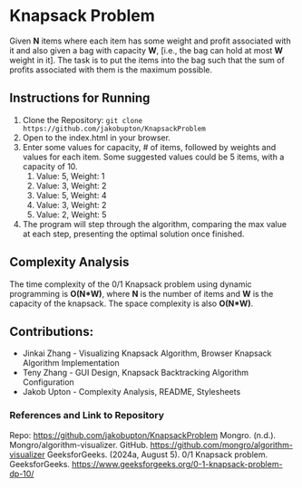 # Knapsack Problem

Given **N** items where each item has some weight and profit associated with it and also given a bag with capacity **W**, [i.e., the bag can hold at most **W** weight in it]. The task is to put the items into the bag such that the sum of profits associated with them is the maximum possible. 


## Instructions for Running
1. Clone the Repository: ```git clone https://github.com/jakobupton/KnapsackProblem```
2. Open to the index.html in your browser.
3. Enter some values for capacity, # of items, followed by weights and values for each item.
    Some suggested values could be 5 items, with a capacity of 10.
    1. Value: 5, Weight: 1
    2. Value: 3, Weight: 2
    3. Value: 5, Weight: 4
    4. Value: 3, Weight: 2
    5. Value: 2, Weight: 5
4. The program will step through the algorithm, comparing the max value at each step, presenting the optimal solution once finished.
   
## Complexity Analysis
The time complexity of the 0/1 Knapsack problem using dynamic programming is **O(N*W)**, where **N** is the number of items and **W** is the capacity of the knapsack. The space complexity is also **O(N*W)**.

## Contributions: 
- Jinkai Zhang - Visualizing Knapsack Algorithm, Browser Knapsack Algorithm Implementation
- Teny Zhang - GUI Design, Knapsack Backtracking Algorithm Configuration
- Jakob Upton - Complexity Analysis, README, Stylesheets

### References and Link to Repository
Repo: https://github.com/jakobupton/KnapsackProblem
Mongro. (n.d.). Mongro/algorithm-visualizer. GitHub. https://github.com/mongro/algorithm-visualizer
GeeksforGeeks. (2024a, August 5). 0/1 Knapsack problem. GeeksforGeeks. https://www.geeksforgeeks.org/0-1-knapsack-problem-dp-10/
